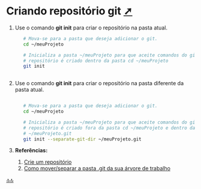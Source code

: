 <div class="header" id="myHeader">
  <div class="navbar" w3-include-html="/menu.inc"> </div>
</div>
<div class="title"><script> document.write(document.title);</script></div>  
<main>
<!-- markdownlint-disable-next-line -->
<span id="topo"><span>

# Criando repositório git <a href="criando_repositorio_git.html" target="_blank" title="Pressione aqui para expandir este documento em nova aba." >  ➚ </a>

1. Use o comando **git init** para criar o repositório na pasta atual.

    ```sh
       # Mova-se para a pasta que deseja adicionar o git.
       cd ~/meuProjeto   

       # Inicializa a pasta ~/meuProjeto para que aceite comandos do git onde o 
       # repositório é criado dentro da pasta cd ~/meuProjeto   
       git init
        
    ```

2. Use o comando **git init** para criar o repositório na pasta diferente da pasta atual.

    ```sh

       # Mova-se para a pasta que deseja adicionar o git.
       cd ~/meuProjeto 

       # Inicializa a pasta ~/meuProjeto para que aceite comandos do git onde o 
       # repositório é criado fora da pasta cd ~/meuProjeto e dentro da pasta 
       # ~/meuProjeto.git
       git init --separate-git-dir ~/meuProjeto.git

    ```

3. **Referências:**
   1. [Crie um repositório](https://githowto.com/pt-BR/create_a_project)
   2. [Como mover/separar a pasta .git da sua árvore de trabalho](https://rakhesh.com/coding/how-to-move-separate-the-git-folder-out-of-your-working-tree/)

</main>

<!-- markdownlint-disable-next-line -->
<script>  includeHTML(); FixHeader(window,"myHeader"); </script>
[🔝🔝](#topo "Retorna ao topo")
